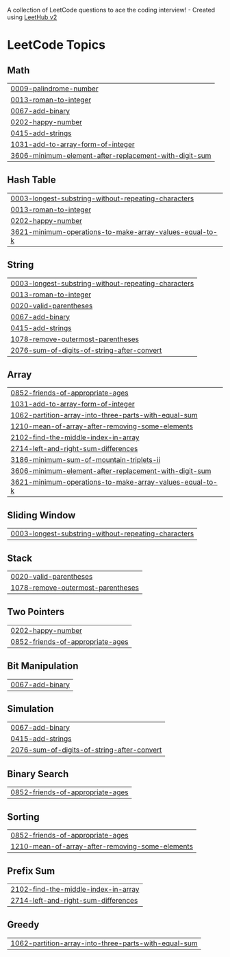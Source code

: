 A collection of LeetCode questions to ace the coding interview! - Created using [LeetHub v2](https://github.com/arunbhardwaj/LeetHub-2.0)
<!---LeetCode Topics Start-->
# LeetCode Topics
## Math
|  |
| ------- |
| [0009-palindrome-number](https://github.com/adhisri2029/LeetCode/tree/master/0009-palindrome-number) |
| [0013-roman-to-integer](https://github.com/adhisri2029/LeetCode/tree/master/0013-roman-to-integer) |
| [0067-add-binary](https://github.com/adhisri2029/LeetCode/tree/master/0067-add-binary) |
| [0202-happy-number](https://github.com/adhisri2029/LeetCode/tree/master/0202-happy-number) |
| [0415-add-strings](https://github.com/adhisri2029/LeetCode/tree/master/0415-add-strings) |
| [1031-add-to-array-form-of-integer](https://github.com/adhisri2029/LeetCode/tree/master/1031-add-to-array-form-of-integer) |
| [3606-minimum-element-after-replacement-with-digit-sum](https://github.com/adhisri2029/LeetCode/tree/master/3606-minimum-element-after-replacement-with-digit-sum) |
## Hash Table
|  |
| ------- |
| [0003-longest-substring-without-repeating-characters](https://github.com/adhisri2029/LeetCode/tree/master/0003-longest-substring-without-repeating-characters) |
| [0013-roman-to-integer](https://github.com/adhisri2029/LeetCode/tree/master/0013-roman-to-integer) |
| [0202-happy-number](https://github.com/adhisri2029/LeetCode/tree/master/0202-happy-number) |
| [3621-minimum-operations-to-make-array-values-equal-to-k](https://github.com/adhisri2029/LeetCode/tree/master/3621-minimum-operations-to-make-array-values-equal-to-k) |
## String
|  |
| ------- |
| [0003-longest-substring-without-repeating-characters](https://github.com/adhisri2029/LeetCode/tree/master/0003-longest-substring-without-repeating-characters) |
| [0013-roman-to-integer](https://github.com/adhisri2029/LeetCode/tree/master/0013-roman-to-integer) |
| [0020-valid-parentheses](https://github.com/adhisri2029/LeetCode/tree/master/0020-valid-parentheses) |
| [0067-add-binary](https://github.com/adhisri2029/LeetCode/tree/master/0067-add-binary) |
| [0415-add-strings](https://github.com/adhisri2029/LeetCode/tree/master/0415-add-strings) |
| [1078-remove-outermost-parentheses](https://github.com/adhisri2029/LeetCode/tree/master/1078-remove-outermost-parentheses) |
| [2076-sum-of-digits-of-string-after-convert](https://github.com/adhisri2029/LeetCode/tree/master/2076-sum-of-digits-of-string-after-convert) |
## Array
|  |
| ------- |
| [0852-friends-of-appropriate-ages](https://github.com/adhisri2029/LeetCode/tree/master/0852-friends-of-appropriate-ages) |
| [1031-add-to-array-form-of-integer](https://github.com/adhisri2029/LeetCode/tree/master/1031-add-to-array-form-of-integer) |
| [1062-partition-array-into-three-parts-with-equal-sum](https://github.com/adhisri2029/LeetCode/tree/master/1062-partition-array-into-three-parts-with-equal-sum) |
| [1210-mean-of-array-after-removing-some-elements](https://github.com/adhisri2029/LeetCode/tree/master/1210-mean-of-array-after-removing-some-elements) |
| [2102-find-the-middle-index-in-array](https://github.com/adhisri2029/LeetCode/tree/master/2102-find-the-middle-index-in-array) |
| [2714-left-and-right-sum-differences](https://github.com/adhisri2029/LeetCode/tree/master/2714-left-and-right-sum-differences) |
| [3186-minimum-sum-of-mountain-triplets-ii](https://github.com/adhisri2029/LeetCode/tree/master/3186-minimum-sum-of-mountain-triplets-ii) |
| [3606-minimum-element-after-replacement-with-digit-sum](https://github.com/adhisri2029/LeetCode/tree/master/3606-minimum-element-after-replacement-with-digit-sum) |
| [3621-minimum-operations-to-make-array-values-equal-to-k](https://github.com/adhisri2029/LeetCode/tree/master/3621-minimum-operations-to-make-array-values-equal-to-k) |
## Sliding Window
|  |
| ------- |
| [0003-longest-substring-without-repeating-characters](https://github.com/adhisri2029/LeetCode/tree/master/0003-longest-substring-without-repeating-characters) |
## Stack
|  |
| ------- |
| [0020-valid-parentheses](https://github.com/adhisri2029/LeetCode/tree/master/0020-valid-parentheses) |
| [1078-remove-outermost-parentheses](https://github.com/adhisri2029/LeetCode/tree/master/1078-remove-outermost-parentheses) |
## Two Pointers
|  |
| ------- |
| [0202-happy-number](https://github.com/adhisri2029/LeetCode/tree/master/0202-happy-number) |
| [0852-friends-of-appropriate-ages](https://github.com/adhisri2029/LeetCode/tree/master/0852-friends-of-appropriate-ages) |
## Bit Manipulation
|  |
| ------- |
| [0067-add-binary](https://github.com/adhisri2029/LeetCode/tree/master/0067-add-binary) |
## Simulation
|  |
| ------- |
| [0067-add-binary](https://github.com/adhisri2029/LeetCode/tree/master/0067-add-binary) |
| [0415-add-strings](https://github.com/adhisri2029/LeetCode/tree/master/0415-add-strings) |
| [2076-sum-of-digits-of-string-after-convert](https://github.com/adhisri2029/LeetCode/tree/master/2076-sum-of-digits-of-string-after-convert) |
## Binary Search
|  |
| ------- |
| [0852-friends-of-appropriate-ages](https://github.com/adhisri2029/LeetCode/tree/master/0852-friends-of-appropriate-ages) |
## Sorting
|  |
| ------- |
| [0852-friends-of-appropriate-ages](https://github.com/adhisri2029/LeetCode/tree/master/0852-friends-of-appropriate-ages) |
| [1210-mean-of-array-after-removing-some-elements](https://github.com/adhisri2029/LeetCode/tree/master/1210-mean-of-array-after-removing-some-elements) |
## Prefix Sum
|  |
| ------- |
| [2102-find-the-middle-index-in-array](https://github.com/adhisri2029/LeetCode/tree/master/2102-find-the-middle-index-in-array) |
| [2714-left-and-right-sum-differences](https://github.com/adhisri2029/LeetCode/tree/master/2714-left-and-right-sum-differences) |
## Greedy
|  |
| ------- |
| [1062-partition-array-into-three-parts-with-equal-sum](https://github.com/adhisri2029/LeetCode/tree/master/1062-partition-array-into-three-parts-with-equal-sum) |
<!---LeetCode Topics End-->